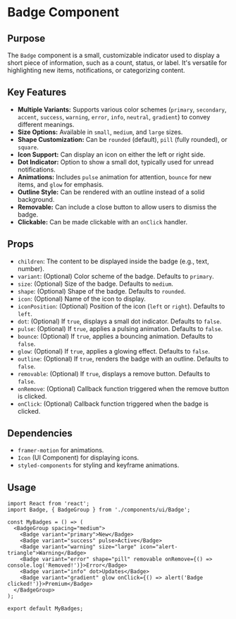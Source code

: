 # Badge Component

## Purpose
The `Badge` component is a small, customizable indicator used to display a short piece of information, such as a count, status, or label. It's versatile for highlighting new items, notifications, or categorizing content.

## Key Features
- **Multiple Variants:** Supports various color schemes (`primary`, `secondary`, `accent`, `success`, `warning`, `error`, `info`, `neutral`, `gradient`) to convey different meanings.
- **Size Options:** Available in `small`, `medium`, and `large` sizes.
- **Shape Customization:** Can be `rounded` (default), `pill` (fully rounded), or `square`.
- **Icon Support:** Can display an icon on either the left or right side.
- **Dot Indicator:** Option to show a small dot, typically used for unread notifications.
- **Animations:** Includes `pulse` animation for attention, `bounce` for new items, and `glow` for emphasis.
- **Outline Style:** Can be rendered with an outline instead of a solid background.
- **Removable:** Can include a close button to allow users to dismiss the badge.
- **Clickable:** Can be made clickable with an `onClick` handler.

## Props
- `children`: The content to be displayed inside the badge (e.g., text, number).
- `variant`: (Optional) Color scheme of the badge. Defaults to `primary`.
- `size`: (Optional) Size of the badge. Defaults to `medium`.
- `shape`: (Optional) Shape of the badge. Defaults to `rounded`.
- `icon`: (Optional) Name of the icon to display.
- `iconPosition`: (Optional) Position of the icon (`left` or `right`). Defaults to `left`.
- `dot`: (Optional) If `true`, displays a small dot indicator. Defaults to `false`.
- `pulse`: (Optional) If `true`, applies a pulsing animation. Defaults to `false`.
- `bounce`: (Optional) If `true`, applies a bouncing animation. Defaults to `false`.
- `glow`: (Optional) If `true`, applies a glowing effect. Defaults to `false`.
- `outline`: (Optional) If `true`, renders the badge with an outline. Defaults to `false`.
- `removable`: (Optional) If `true`, displays a remove button. Defaults to `false`.
- `onRemove`: (Optional) Callback function triggered when the remove button is clicked.
- `onClick`: (Optional) Callback function triggered when the badge is clicked.

## Dependencies
- `framer-motion` for animations.
- `Icon` (UI Component) for displaying icons.
- `styled-components` for styling and keyframe animations.

## Usage
```tsx
import React from 'react';
import Badge, { BadgeGroup } from './components/ui/Badge';

const MyBadges = () => (
  <BadgeGroup spacing="medium">
    <Badge variant="primary">New</Badge>
    <Badge variant="success" pulse>Active</Badge>
    <Badge variant="warning" size="large" icon="alert-triangle">Warning</Badge>
    <Badge variant="error" shape="pill" removable onRemove={() => console.log('Removed!')}>Error</Badge>
    <Badge variant="info" dot>Updates</Badge>
    <Badge variant="gradient" glow onClick={() => alert('Badge clicked!')}>Premium</Badge>
  </BadgeGroup>
);

export default MyBadges;
```